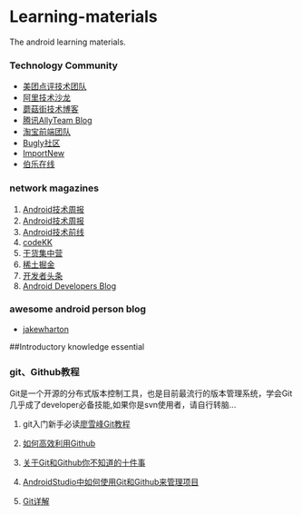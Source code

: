 # Learning-materials
The android learning materials.

### Technology Community
* [美团点评技术团队](http://tech.meituan.com/)
* [阿里技术沙龙](http://club.alibabatech.org/)
* [蘑菇街技术博客](http://mogu.io/)
* [腾讯AllyTeam Blog](http://www.alloyteam.com/)
* [淘宝前端团队](http://taobaofed.org/)
* [Bugly社区](http://bugly.qq.com/bbs/portal.php)
* [ImportNew](http://www.importnew.com/)
* [伯乐在线](http://blog.jobbole.com/)

### network magazines
1. [Android技术周报](http://www.androidweekly.cn/)
2. [Android技术周报](http://androidweekly.net/) 
3. [Android技术前线](http://www.devtf.cn/?cat=2)
4. [codeKK](http://p.codekk.com/)
5. [干货集中营](gank.io)
6. [稀土掘金](http://gold.xitu.io/#/)
7. [开发者头条](http://toutiao.io/)
8. [Android Developers Blog](http://android-developers.blogspot.jp/)

### awesome android person blog
* [jakewharton](http://jakewharton.com/blog/)

##Introductory knowledge essential
### git、Github教程
Git是一个开源的分布式版本控制工具，也是目前最流行的版本管理系统，学会Git几乎成了developer必备技能,如果你是svn使用者，请自行转脑...

1. git入门新手必读[廖雪峰Git教程](http://www.liaoxuefeng.com/wiki/0013739516305929606dd18361248578c67b8067c8c017b000)

2. [如何高效利用Github](http://www.yangzhiping.com/tech/github.html)

3. [关于Git和Github你不知道的十件事](http://segmentfault.com/a/1190000003830252)

4. [AndroidStudio中如何使用Git和Github来管理项目](http://www.dreamxuwj.com/2015/06/11/Android%20Studio%E4%B8%AD%E5%A6%82%E4%BD%95%E4%BD%BF%E7%94%A8Git%E5%92%8CGithub%E6%9D%A5%E7%AE%A1%E7%90%86%E9%A1%B9%E7%9B%AE/)

5. [Git详解](https://github.com/AndroidDeveloper-GuangZhou/Learning-materials.git)
